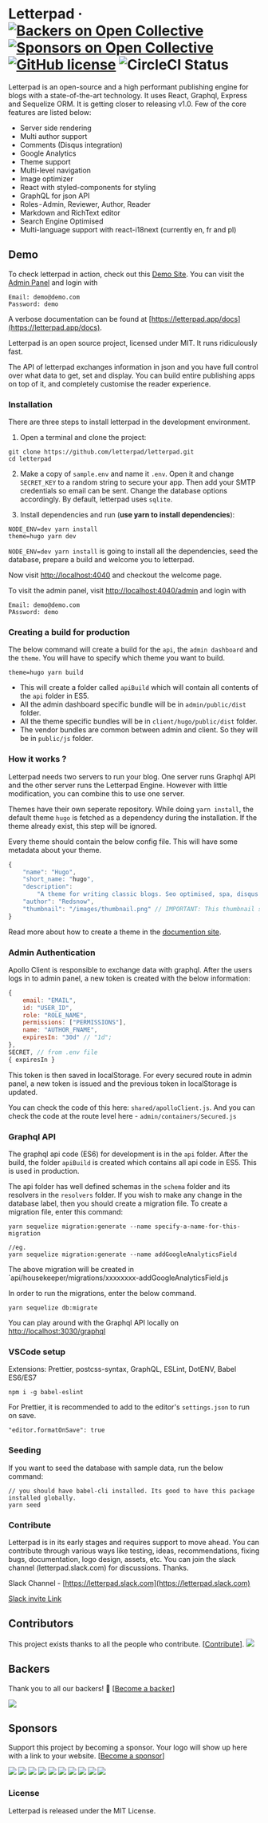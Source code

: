 # Letterpad &middot; [![Backers on Open Collective](https://opencollective.com/letterpad/backers/badge.svg)](#backers) [![Sponsors on Open Collective](https://opencollective.com/letterpad/sponsors/badge.svg)](#sponsors) [![GitHub license](https://img.shields.io/badge/license-MIT-blue.svg)](https://github.com/letterpad/letterpad/blob/master/LICENSE) ![CircleCI Status](https://circleci.com/gh/letterpad/letterpad.svg?style=shield&circle-token=:circle-token)

Letterpad is an open-source and a high performant publishing engine for blogs with a state-of-the-art technology. It uses React, Graphql, Express and Sequelize ORM. It is getting closer to releasing v1.0. Few of the core features are listed below:

-   Server side rendering
-   Multi author support
-   Comments (Disqus integration)
-   Google Analytics
-   Theme support
-   Multi-level navigation
-   Image optimizer
-   React with styled-components for styling
-   GraphQL for json API
-   Roles - Admin, Reviewer, Author, Reader
-   Markdown and RichText editor
-   Search Engine Optimised
-   Multi-language support with react-i18next (currently en, fr and pl)

## Demo

To check letterpad in action, check out this [Demo Site](https://letterpad.app/demo).
You can visit the [Admin Panel](https://letterpad.app/demo/admin/login) and login with

```
Email: demo@demo.com
Password: demo
```

A verbose documentation can be found at [https://letterpad.app/docs](https://letterpad.app/docs).

Letterpad is an open source project, licensed under MIT. It runs ridiculously fast.

The API of letterpad exchanges information in json and you have full control over what data to get, set and display. You can build entire publishing apps on top of it, and completely customise the reader experience.

### Installation

There are three steps to install letterpad in the development environment.

1.  Open a terminal and clone the project:

```
git clone https://github.com/letterpad/letterpad.git
cd letterpad
```

2.  Make a copy of `sample.env` and name it `.env`. Open it and change `SECRET_KEY` to a random string to secure your app. Then add your SMTP credentials so email can be sent. Change the database options accordingly. By default, letterpad uses `sqlite`.

3.  Install dependencies and run (**use yarn to install dependencies**):

```
NODE_ENV=dev yarn install
theme=hugo yarn dev
```

`NODE_ENV=dev yarn install` is going to install all the dependencies, seed the database, prepare a build and welcome you to letterpad.

Now visit [http://localhost:4040](http://localhost:4040) and checkout the welcome page.

To visit the admin panel, visit [http://localhost:4040/admin](http://localhost:4040/admin) and login with

```
Email: demo@demo.com
PAssword: demo
```

### Creating a build for production

The below command will create a build for the `api`, the `admin dashboard` and the `theme`. You will have to specify which theme you want to build.

```
theme=hugo yarn build
```

-   This will create a folder called `apiBuild` which will contain all contents of the `api` folder in ES5.
-   All the admin dashboard specific bundle will be in `admin/public/dist` folder.
-   All the theme specific bundles will be in `client/hugo/public/dist` folder.
-   The vendor bundles are common between admin and client. So they will be in `public/js` folder.

### How it works ?

Letterpad needs two servers to run your blog. One server runs Graphql API and the other server runs the Letterpad Engine. However with little modification, you can combine this to use one server.

Themes have their own seperate repository. While doing `yarn install`, the default theme `hugo` is fetched as a dependency during the installation. If the theme already exist, this step will be ignored.

Every theme should contain the below config file. This will have some metadata about your theme.

```javascript
{
    "name": "Hugo",
    "short_name: "hugo",
    "description":
        "A theme for writing classic blogs. Seo optimised, spa, disqus integrtion",
    "author": "Redsnow",
    "thumbnail": "/images/thumbnail.png" // IMPORTANT: This thumbnail should exist inside the public folder of your theme
}
```

Read more about how to create a theme in the [documention site](https://letterpad.app/docs/page/theme-introduction).

### Admin Authentication

Apollo Client is responsible to exchange data with graphql. After the users logs in to admin panel, a new token is created with the below information:

```javascript
{
    email: "EMAIL",
    id: "USER_ID",
    role: "ROLE_NAME",
    permissions: ["PERMISSIONS"],
    name: "AUTHOR_FNAME",
    expiresIn: "30d" // "1d";
},
SECRET, // from .env file
{ expiresIn }
```

This token is then saved in localStorage. For every secured route in admin panel, a new token is issued and the previous token in localStorage is updated.

You can check the code of this here: `shared/apolloClient.js`.
And you can check the code at the route level here - `admin/containers/Secured.js`

### Graphql API

The graphql api code (ES6) for development is in the `api` folder. After the build, the folder `apiBuild` is created which contains all api code in ES5. This is used in production.

The api folder has well defined schemas in the `schema` folder and its resolvers in the `resolvers` folder. If you wish to make any change in the database label, then you should create a migration file. To create a migration file, enter this command:

```
yarn sequelize migration:generate --name specify-a-name-for-this-migration

//eg.
yarn sequelize migration:generate --name addGoogleAnalyticsField
```

The above migration will be created in `api/housekeeper/migrations/xxxxxxxx-addGoogleAnalyticsField.js

In order to run the migrations, enter the below command.

```
yarn sequelize db:migrate
```

You can play around with the Graphql API locally on [http://localhost:3030/graphql](http://localhost:3030/graphql)

### VSCode setup

Extensions: Prettier, postcss-syntax, GraphQL, ESLint, DotENV, Babel ES6/ES7

```
npm i -g babel-eslint
```

For Prettier, it is recommended to add to the editor's `settings.json` to run on save.

```
"editor.formatOnSave": true
```

### Seeding

If you want to seed the database with sample data, run the below command:

```
// you should have babel-cli installed. Its good to have this package installed globally.
yarn seed
```

### Contribute

Letterpad is in its early stages and requires support to move ahead. You can contribute through various ways like
testing, ideas, recommendations, fixing bugs, documentation, logo design, assets, etc. You can join the slack channel (letterpad.slack.com) for discussions. Thanks.

Slack Channel - [https://letterpad.slack.com](https://letterpad.slack.com)

[Slack invite Link](https://tinyurl.com/letterpad)

## Contributors

This project exists thanks to all the people who contribute. [[Contribute](CONTRIBUTING.md)].
<a href="graphs/contributors"><img src="https://opencollective.com/letterpad/contributors.svg?width=890&button=false" /></a>

## Backers

Thank you to all our backers! 🙏 [[Become a backer](https://opencollective.com/letterpad#backer)]

<a href="https://opencollective.com/letterpad#backers" target="_blank"><img src="https://opencollective.com/letterpad/backers.svg?width=890"></a>

## Sponsors

Support this project by becoming a sponsor. Your logo will show up here with a link to your website. [[Become a sponsor](https://opencollective.com/letterpad#sponsor)]

<a href="https://opencollective.com/letterpad/sponsor/0/website" target="_blank"><img src="https://opencollective.com/letterpad/sponsor/0/avatar.svg"></a>
<a href="https://opencollective.com/letterpad/sponsor/1/website" target="_blank"><img src="https://opencollective.com/letterpad/sponsor/1/avatar.svg"></a>
<a href="https://opencollective.com/letterpad/sponsor/2/website" target="_blank"><img src="https://opencollective.com/letterpad/sponsor/2/avatar.svg"></a>
<a href="https://opencollective.com/letterpad/sponsor/3/website" target="_blank"><img src="https://opencollective.com/letterpad/sponsor/3/avatar.svg"></a>
<a href="https://opencollective.com/letterpad/sponsor/4/website" target="_blank"><img src="https://opencollective.com/letterpad/sponsor/4/avatar.svg"></a>
<a href="https://opencollective.com/letterpad/sponsor/5/website" target="_blank"><img src="https://opencollective.com/letterpad/sponsor/5/avatar.svg"></a>
<a href="https://opencollective.com/letterpad/sponsor/6/website" target="_blank"><img src="https://opencollective.com/letterpad/sponsor/6/avatar.svg"></a>
<a href="https://opencollective.com/letterpad/sponsor/7/website" target="_blank"><img src="https://opencollective.com/letterpad/sponsor/7/avatar.svg"></a>
<a href="https://opencollective.com/letterpad/sponsor/8/website" target="_blank"><img src="https://opencollective.com/letterpad/sponsor/8/avatar.svg"></a>
<a href="https://opencollective.com/letterpad/sponsor/9/website" target="_blank"><img src="https://opencollective.com/letterpad/sponsor/9/avatar.svg"></a>

### License

Letterpad is released under the MIT License.
